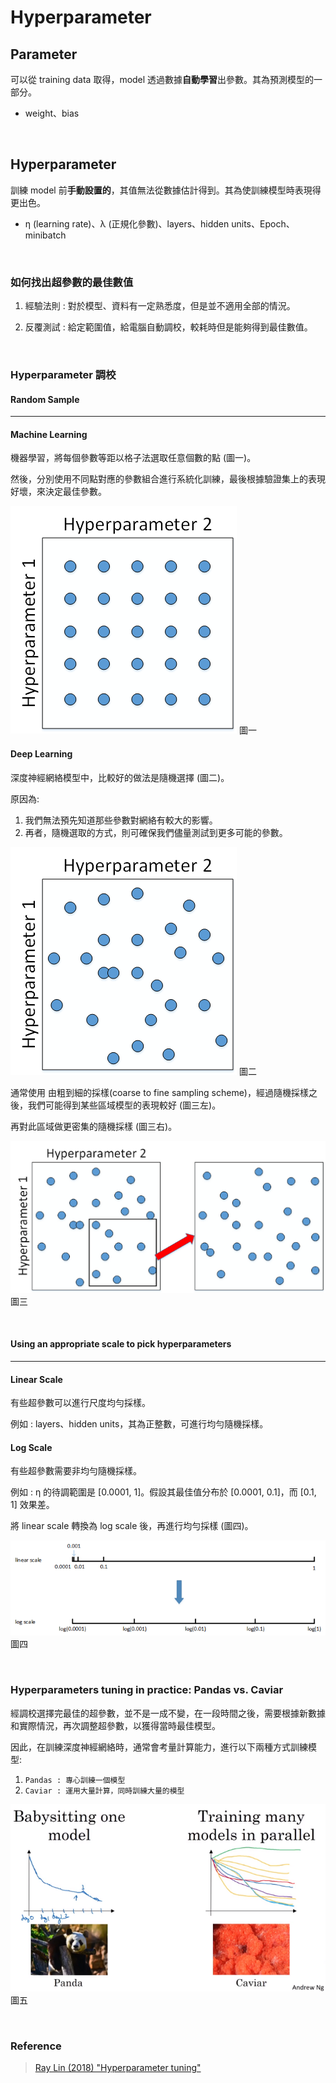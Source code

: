 # Hyperparameter
## Parameter
可以從 training data 取得，model 透過數據<b>自動學習</b>出參數。其為預測模型的一部分。

* weight、bias

<br>

## Hyperparameter
訓練 model 前<b>手動設置的</b>，其值無法從數據估計得到。其為使訓練模型時表現得更出色。

* η (learning rate)、λ (正規化參數)、layers、hidden units、Epoch、minibatch

<br>

### 如何找出超參數的最佳數值

1. 經驗法則 : 對於模型、資料有一定熟悉度，但是並不適用全部的情況。

2. 反覆測試 : 給定範圍值，給電腦自動調校，較耗時但是能夠得到最佳數值。

<br>

### Hyperparameter 調校
#### Random Sample

<hr>

#### Machine Learning
機器學習，將每個參數等距以格子法選取任意個數的點 (圖一)。

然後，分別使用不同點對應的參數組合進行系統化訓練，最後根據驗證集上的表現好壞，來決定最佳參數。

<img src='img/ML-Hyperparameter.png'>   圖一

#### Deep Learning
深度神經網絡模型中，比較好的做法是隨機選擇 (圖二)。

原因為:
1. 我們無法預先知道那些參數對網絡有較大的影響。
2. 再者，隨機選取的方式，則可確保我們儘量測試到更多可能的參數。

<img src='img/DL-Hyperparameter01.png'> 圖二

通常使用 由粗到細的採樣(coarse to fine sampling scheme)，經過隨機採樣之後，我們可能得到某些區域模型的表現較好 (圖三左)。

再對此區域做更密集的隨機採樣 (圖三右)。

<img src='img/DL-Hyperparameter02.png'> 圖三

<br>

#### Using an appropriate scale to pick hyperparameters

<hr>

#### Linear Scale
有些超參數可以進行尺度均勻採樣。

例如 : layers、hidden units，其為正整數，可進行均勻隨機採樣。

#### Log Scale
有些超參數需要非均勻隨機採樣。

例如 : η 的待調範圍是 [0.0001, 1]。假設其最佳值分布於 [0.0001, 0.1]，而 [0.1, 1] 效果差。

將 linear scale 轉換為 log scale 後，再進行均勻採樣 (圖四)。

<img src='img/Scale.png'> 圖四

<br>

### Hyperparameters tuning in practice: Pandas vs. Caviar
經調校選擇完最佳的超參數，並不是一成不變，在一段時間之後，需要根據新數據和實際情況，再次調整超參數，以獲得當時最佳模型。

 因此，在訓練深度神經網絡時，通常會考量計算能力，進行以下兩種方式訓練模型:
1. `Pandas : 專心訓練一個模型`
2. `Caviar : 運用大量計算，同時訓練大量的模型`

<img src='img/tuning.png'> 圖五

<br>

### Reference
> [Ray Lin (2018) "Hyperparameter tuning"](https://medium.com/%E5%AD%B8%E4%BB%A5%E5%BB%A3%E6%89%8D/hyperparameter-tuning-df25ebaa36da)
